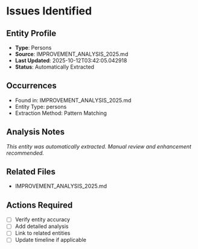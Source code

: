 # Issues Identified

## Entity Profile
- **Type**: Persons
- **Source**: IMPROVEMENT_ANALYSIS_2025.md
- **Last Updated**: 2025-10-12T03:42:05.042918
- **Status**: Automatically Extracted

## Occurrences
- Found in: IMPROVEMENT_ANALYSIS_2025.md
- Entity Type: persons
- Extraction Method: Pattern Matching

## Analysis Notes
*This entity was automatically extracted. Manual review and enhancement recommended.*

## Related Files
- IMPROVEMENT_ANALYSIS_2025.md

## Actions Required
- [ ] Verify entity accuracy
- [ ] Add detailed analysis
- [ ] Link to related entities
- [ ] Update timeline if applicable
